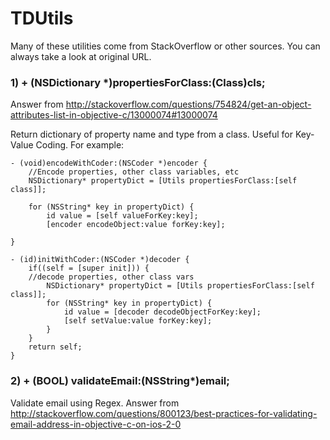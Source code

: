 TDUtils
=======

Many of these utilities come from StackOverflow or other sources. You can always take a look at original URL.


### 1) + (NSDictionary *)propertiesForClass:(Class)cls;

 Answer from http://stackoverflow.com/questions/754824/get-an-object-attributes-list-in-objective-c/13000074#13000074
 
 Return dictionary of property name and type from a class.
 Useful for Key-Value Coding. For example:
 
    - (void)encodeWithCoder:(NSCoder *)encoder {
        //Encode properties, other class variables, etc
        NSDictionary* propertyDict = [Utils propertiesForClass:[self class]];
 
        for (NSString* key in propertyDict) {
            id value = [self valueForKey:key];
            [encoder encodeObject:value forKey:key];
        
    }
 
    - (id)initWithCoder:(NSCoder *)decoder {
        if((self = [super init])) {
        //decode properties, other class vars
            NSDictionary* propertyDict = [Utils propertiesForClass:[self class]];
            for (NSString* key in propertyDict) {
                id value = [decoder decodeObjectForKey:key];
                [self setValue:value forKey:key];
            }
        }
        return self;
    }


### 2) + (BOOL) validateEmail:(NSString*)email;

Validate email using Regex. Answer from http://stackoverflow.com/questions/800123/best-practices-for-validating-email-address-in-objective-c-on-ios-2-0